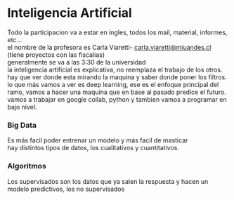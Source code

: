 # Inteligencia Artificial

Todo la participacion va a estar en ingles, todos los mail, material, informes, etc...\
el nombre de la profesora es Carla Viaretti- carla.viaretti@miuandes.cl (tiene proyectos con las fiscalias)\
generalmente se va a las 3:30 de la universidad\
la inteligencia artificial es explicativa, no reemplaza el trabajo de los otros. hay que ver donde esta mirando la maquina y saber donde poner los filtros.\
lo que más vamos a ver es deep learning, ese es el enfoque principal del ramo, vamos a hacer una maquina que en base al pasado predice el futuro.\
vamos a trabajar en google collab, python y tambien vamos a programar en bajo nivel.

### Big Data
Es más facil poder entrenar un modelo y más facil de masticar\
hay distintos tipos de datos, los cualitativos y cuantitativos.

### Algoritmos
Los supervisados son los datos que ya salen la respuesta y hacen un modelo predictivos, los no supervisados 

 